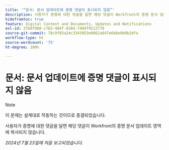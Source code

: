 ```yaml
---
title: '“문서: 문서 업데이트에 증명 댓글이 표시되지 않음”'
description: 사용자가 증명에 대한 댓글을 달면 해당 댓글이 Workfront의 증명 문서 업데이트 영역에 복사되지 않습니다.
hidefromtoc: true
feature: Digital Content and Documents, Updates and Notifications
exl-id: 37b8f980-c782-404f-838d-7404f9112778
source-git-commit: 78c9f85a24c3343053e0862a847e6b6e9b0b2dfa
workflow-type: ht
source-wordcount: '75'
ht-degree: 100%

---
```


# 문서: 문서 업데이트에 증명 댓글이 표시되지 않음

>[!NOTE]
>
>이 문제는 설계대로 작동하는 것이므로 종결되었습니다.

사용자가 증명에 대한 댓글을 달면 해당 댓글이 Workfront의 증명 문서 업데이트 영역에 복사되지 않습니다.

_2024년 7월 23일에 처음 보고되었습니다._
